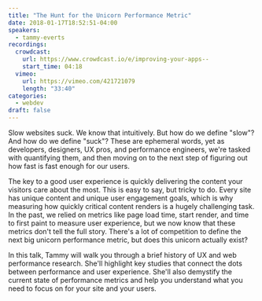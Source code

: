 ```yaml
---
title: "The Hunt for the Unicorn Performance Metric"
date: 2018-01-17T18:52:51-04:00
speakers:
  - tammy-everts
recordings:
  crowdcast:
    url: https://www.crowdcast.io/e/improving-your-apps--
    start_time: 04:18
  vimeo:
    url: https://vimeo.com/421721079
    length: "33:40"
categories:
  - webdev
draft: false
---
```


Slow websites suck. We know that intuitively. But how do we define "slow"? And how do we define "suck"? These are ephemeral words, yet as developers, designers, UX pros, and performance engineers, we're tasked with quantifying them, and then moving on to the next step of figuring out how fast is fast enough for our users.

The key to a good user experience is quickly delivering the content your visitors care about the most. This is easy to say, but tricky to do. Every site has unique content and unique user engagement goals, which is why measuring how quickly critical content renders is a hugely challenging task. In the past, we relied on metrics like page load time, start render, and time to first paint to measure user experience, but we now know that these metrics don't tell the full story. There's a lot of competition to define the next big unicorn performance metric, but does this unicorn actually exist?

In this talk, Tammy will walk you through a brief history of UX and web performance research. She'll highlight key studies that connect the dots between performance and user experience. She'll also demystify the current state of performance metrics and help you understand what you need to focus on for your site and your users.
